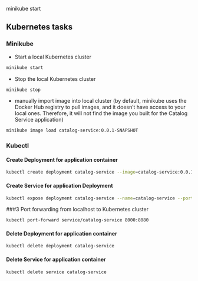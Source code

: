 minikube start

## Kubernetes tasks

### Minikube

* Start a local Kubernetes cluster
```bash
minikube start
```

* Stop the local Kubernetes cluster
```bash
minikube stop
```
* manually import image into local cluster (by default, minikube uses the Docker Hub registry to pull images, and it doesn’t have access to your local ones. Therefore, it will not find the image you built for the Catalog Service application)
```bash
minikube image load catalog-service:0.0.1-SNAPSHOT
```

### Kubectl

#### Create Deployment for application container

```bash
kubectl create deployment catalog-service --image=catalog-service:0.0.1-SNAPSHOT
```

#### Create Service for application Deployment

```bash
kubectl expose deployment catalog-service --name=catalog-service --port=8080
```

###3 Port forwarding from localhost to Kubernetes cluster

```bash
kubectl port-forward service/catalog-service 8000:8080
```

#### Delete Deployment for application container

```bash
kubectl delete deployment catalog-service
```

#### Delete Service for application container

```bash
kubectl delete service catalog-service
```

